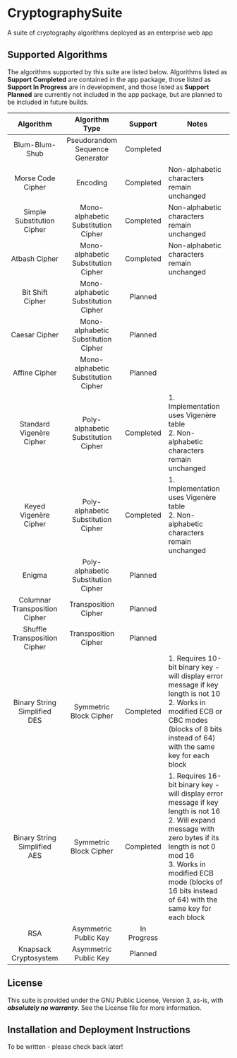 # CryptographySuite
A suite of cryptography algorithms deployed as an enterprise web app

## Supported Algorithms
The algorithms supported by this suite are listed below. Algorithms listed as **Support Completed** are contained in
the app package, those listed as **Support In Progress** are in development, and those listed as **Support Planned** 
are currently not included in the app package, but are planned to be included in future builds.

|            Algorithm            |           Algorithm Type            |   Support   | Notes                                                                                                                                                                                                                                                            |
|:-------------------------------:|:-----------------------------------:|:-----------:|------------------------------------------------------------------------------------------------------------------------------------------------------------------------------------------------------------------------------------------------------------------|
|         Blum-Blum-Shub          |   Pseudorandom Sequence Generator   |  Completed  |                                                                                                                                                                                                                                                                  | 
|        Morse Code Cipher        |              Encoding               |  Completed  | Non-alphabetic characters remain unchanged                                                                                                                                                                                                                       |
|   Simple Substitution Cipher    | Mono-alphabetic Substitution Cipher |  Completed  | Non-alphabetic characters remain unchanged                                                                                                                                                                                                                       |
|          Atbash Cipher          | Mono-alphabetic Substitution Cipher |  Completed  | Non-alphabetic characters remain unchanged                                                                                                                                                                                                                       |
|        Bit Shift Cipher         | Mono-alphabetic Substitution Cipher |   Planned   |                                                                                                                                                                                                                                                                  |
|          Caesar Cipher          | Mono-alphabetic Substitution Cipher |   Planned   |                                                                                                                                                                                                                                                                  |
|          Affine Cipher          | Mono-alphabetic Substitution Cipher |   Planned   |                                                                                                                                                                                                                                                                  |
| Standard Vigen&egrave;re Cipher | Poly-alphabetic Substitution Cipher |  Completed  | 1. Implementation uses Vigen&egrave;re table<br/>2. Non-alphabetic characters remain unchanged                                                                                                                                                                   |
|  Keyed Vigen&egrave;re Cipher   | Poly-alphabetic Substitution Cipher |  Completed  | 1. Implementation uses Vigen&egrave;re table<br/>2. Non-alphabetic characters remain unchanged                                                                                                                                                                   |
|             Enigma              | Poly-alphabetic Substitution Cipher |   Planned   |                                                                                                                                                                                                                                                                  |
|  Columnar Transposition Cipher  |        Transposition Cipher         |   Planned   |                                                                                                                                                                                                                                                                  |
|  Shuffle Transposition Cipher   |        Transposition Cipher         |   Planned   |                                                                                                                                                                                                                                                                  |
|  Binary String Simplified DES   |       Symmetric Block Cipher        |  Completed  | 1. Requires 10-bit binary key - will display error message if key length is not 10<br/>2. Works in modified ECB or CBC modes (blocks of 8 bits instead of 64) with the same key for each block                                                                   |
|  Binary String Simplified AES   |       Symmetric Block Cipher        |  Completed  | 1. Requires 16-bit binary key - will display error message if key length is not 16<br/>2. Will expand message with zero bytes if its length is not 0 mod 16<br/>3. Works in modified ECB mode (blocks of 16 bits instead of 64) with the same key for each block |
|               RSA               |        Asymmetric Public Key        | In Progress |                                                                                                                                                                                                                                                                  |
|      Knapsack Cryptosystem      |        Asymmetric Public Key        |   Planned   |                                                                                                                                                                                                                                                                  |
       
## License
This suite is provided under the GNU Public License, Version 3, as-is, with **_absolutely no warranty_**.
See the License file for more information.

## Installation and Deployment Instructions
To be written - please check back later!
